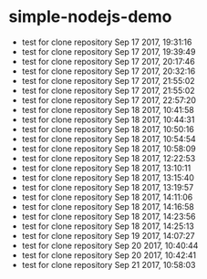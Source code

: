 # simple-nodejs-demo
* test for clone repository Sep 17 2017, 19:31:16
* test for clone repository Sep 17 2017, 19:39:49
* test for clone repository Sep 17 2017, 20:17:46
* test for clone repository Sep 17 2017, 20:32:16
* test for clone repository Sep 17 2017, 21:55:02
* test for clone repository Sep 17 2017, 21:55:02
* test for clone repository Sep 17 2017, 22:57:20
* test for clone repository Sep 18 2017, 10:41:58
* test for clone repository Sep 18 2017, 10:44:31
* test for clone repository Sep 18 2017, 10:50:16
* test for clone repository Sep 18 2017, 10:54:54
* test for clone repository Sep 18 2017, 10:58:09
* test for clone repository Sep 18 2017, 12:22:53
* test for clone repository Sep 18 2017, 13:10:11
* test for clone repository Sep 18 2017, 13:15:40
* test for clone repository Sep 18 2017, 13:19:57
* test for clone repository Sep 18 2017, 14:11:06
* test for clone repository Sep 18 2017, 14:16:58
* test for clone repository Sep 18 2017, 14:23:56
* test for clone repository Sep 18 2017, 14:25:13
* test for clone repository Sep 19 2017, 14:07:27
* test for clone repository Sep 20 2017, 10:40:44
* test for clone repository Sep 20 2017, 10:42:41
* test for clone repository Sep 21 2017, 10:58:03
